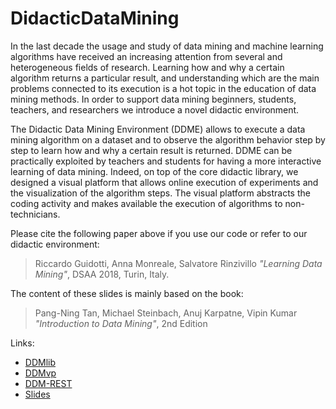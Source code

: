 # DidacticDataMining
In the last decade the usage and study of data mining and machine learning algorithms have received an increasing attention from several and heterogeneous fields of research. Learning how and why a certain algorithm returns a particular result, and understanding which are the main problems connected to its execution is a hot topic in the education of data mining methods. In order to support data mining beginners, students, teachers, and researchers we introduce a novel didactic environment. 

The Didactic Data Mining Environment (DDME) allows to execute a data mining algorithm on a dataset and to observe the algorithm behavior step by step to learn how and why a certain result is returned. DDME can be practically exploited by teachers and students for having a more interactive learning of data mining. Indeed, on top of the core didactic library, we designed a visual platform that allows online execution of experiments and the visualization of the algorithm steps. The visual platform abstracts the coding activity and makes available the execution of algorithms to non-technicians.

Please cite the following paper above if you use our code or refer to our didactic environment:
> Riccardo Guidotti, Anna Monreale, Salvatore Rinzivillo *"Learning Data Mining"*, DSAA 2018, Turin, Italy.

The content of these slides is mainly based on the book: 
> Pang-Ning Tan, Michael Steinbach, Anuj Karpatne, Vipin Kumar *"Introduction to Data Mining"*, 2nd Edition

Links:
* [DDMlib](https://github.com/riccotti/DidacticDataMining)
* [DDMvp](https://kdd.isti.cnr.it/ddm/)
* [DDM-REST](https://github.com/rinziv/DDM)
* [Slides](https://github.com/riccotti/DidacticDataMining/tree/master/slides)
